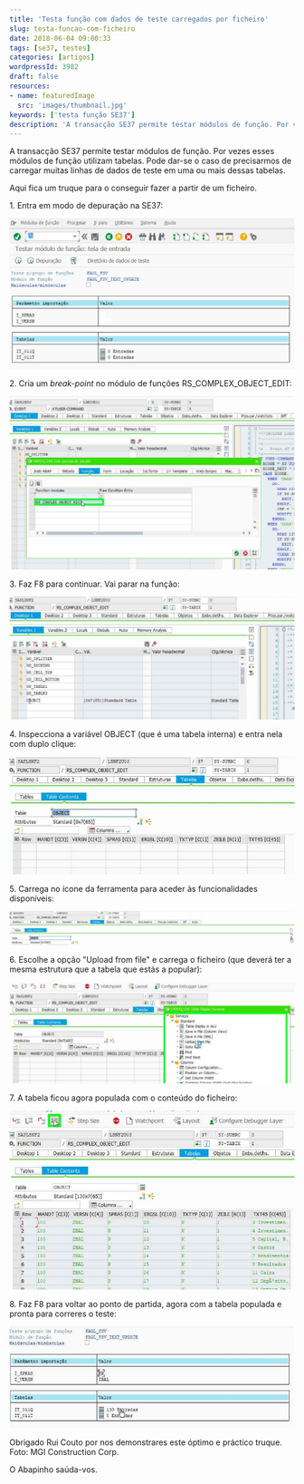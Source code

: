 ```yaml
---
title: 'Testa função com dados de teste carregados por ficheiro'
slug: testa-funcao-com-ficheiro
date: 2018-06-04 09:00:33
tags: [se37, testes]
categories: [artigos]
wordpressId: 3982
draft: false
resources:
- name: featuredImage
  src: 'images/thumbnail.jpg'
keywords: ['testa função SE37']
description: 'A transacção SE37 permite testar módulos de função. Por vezes esses módulos de função utilizam tabelas. Pode dar-se o caso de precisarmos de carregar muitas linhas de dados de teste em uma ou mais dessas tabelas. Aqui fica um truque para o conseguir fazer a partir de um ficheiro.'
---
```

A transacção SE37 permite testar módulos de função. Por vezes esses módulos de função utilizam tabelas. Pode dar-se o caso de precisarmos de carregar muitas linhas de dados de teste em uma ou mais dessas tabelas.

Aqui fica um truque para o conseguir fazer a partir de um ficheiro.

<!--more-->

1\. Entra em modo de depuração na SE37:

[![image][1]][1]

2\. Cria um _break-point_ no módulo de funções RS_COMPLEX_OBJECT_EDIT:

[![image][2]][2]

3\. Faz F8 para continuar. Vai parar na função:

[![image][3]][3]

4\. Inspecciona a variável OBJECT (que é uma tabela interna) e entra nela com duplo clique:

[![image][4]][4]

5\. Carrega no ícone da ferramenta para aceder às funcionalidades disponíveis:

[![image][5]][5]

6\. Escolhe a opção "Upload from file" e carrega o ficheiro (que deverá ter a mesma estrutura que a tabela que estás a popular):

[![image][6]][6]

7\. A tabela ficou agora populada com o conteúdo do ficheiro:

[![image][7]][7]

8\. Faz F8 para voltar ao ponto de partida, agora com a tabela populada e pronta para correres o teste:

[![image][8]][8]

Obrigado Rui Couto por nos demonstrares este óptimo e práctico truque.
Foto: MGI Construction Corp.

O Abapinho saúda-vos.

   [1]: images/Picture1.png
   [2]: images/Picture3.png
   [3]: images/Picture4.png
   [4]: images/Picture5.png
   [5]: images/Picture65.png
   [6]: images/Picture6.png
   [7]: images/Picture7.png
   [8]: images/Picture8.png
